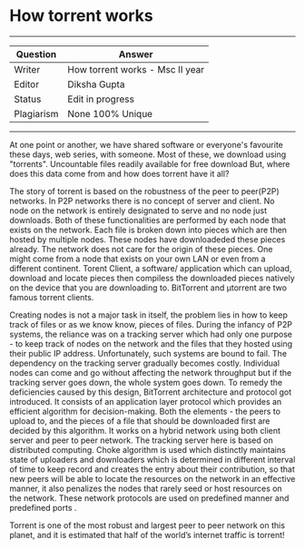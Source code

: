 # How torrent works

---

| Question   | Answer                                                            |
| ---------- | ----------------------------------------------------------------- |
| Writer     | How torrent works - Msc II year                                      |
| Editor     | Diksha Gupta                                                       |
| Status     | Edit in progress                                                                |
| Plagiarism | None 100% Unique                                                  |

---
At one point or another, we have shared software or everyone's favourite these days, web series, with someone. Most of these, we download using "torrents". Uncountable files readily available for free download But, where does this data come from and how does torrent have it all?

The story of torrent is based on the robustness of the peer to peer(P2P) networks. In P2P networks there is no concept of server and client. No node on the network is entirely designated to serve and no node just downloads. Both of these functionalities are performed by each node that exists on the network. Each file is broken down into pieces which are then hosted by multiple nodes. These nodes have downloadeded these pieces already. The network does not care for the origin of these pieces. One might come from a node that exists on your own LAN or even from a different continent. Torent Client, a software/ application which can upload, download and locate pieces then  compiless the downloaded pieces natively on the device that you are downloading to. BitTorrent and μtorrent are two famous torrent clients.

Creating nodes is not a major task in itself, the problem lies in how to keep track of files or as we know know, pieces of files. During the infancy of P2P systems, the reliance was on a tracking server which had only one purpose - to keep track of nodes on the network and the files that they hosted using their public IP address. Unfortunately, such systems are bound to fail. The dependency on the tracking server gradually becomes costly. Individual nodes can come and go without affecting the network throughput but if the tracking server goes down, the whole system goes down. To remedy the deficiencies caused by this design, BitTorrent architecture and protocol got introduced. It consists of an application layer protocol which provides an efficient algorithm for decision-making. Both the elements - the peers to upload to, and the pieces of a file that should be downloaded first are decided by this algorithm. It works on a hybrid network using both client server and peer to peer network. The tracking server here is based on distributed computing. Choke algorithm is used which distinctly maintains state of uploaders and downloaders which is determined in different interval of time to keep record and creates the entry about their contribution, so that new peers will be able to locate the resources on the network in an effective manner, it also penalizes the nodes that rarely seed or host resources on the network. These network protocols are used on predefined manner and predefined ports .

Torrent is one of the most robust and largest peer to peer network on this planet, and it is estimated that half of the world’s internet traffic is torrent!



